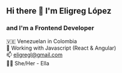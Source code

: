 ## Hi there 👋 I'm Eligreg López

### and I'm a Frontend Developer

🇻🇪 Venezuelan in Colombia
<br>
🌱 Working with Javascript (React & Angular)
<br>
📫 eligregl@gmail.com
<br>
🧍‍♀️ She/Her - Ella

<!--
**eligregl/eligregl** is a ✨ _special_ ✨ repository because its `README.md` (this file) appears on your GitHub profile.

